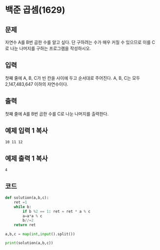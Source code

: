 # 백준 곱셈(1629)

## 문제

자연수 A를 B번 곱한 수를 알고 싶다. 단 구하려는 수가 매우 커질 수 있으므로 이를 C로 나눈 나머지를 구하는 프로그램을 작성하시오.

## 입력

첫째 줄에 A, B, C가 빈 칸을 사이에 두고 순서대로 주어진다. A, B, C는 모두 2,147,483,647 이하의 자연수이다.

## 출력

첫째 줄에 A를 B번 곱한 수를 C로 나눈 나머지를 출력한다.

## 예제 입력 1 복사

```
10 11 12
```

## 예제 출력 1 복사

```
4
```

## 코드

```python
def solution(a,b,c):
    ret =1
    while b:
        if b %2 == 1: ret = ret * a % c
        a=a*a % c
        b//=2
    return ret
 
a,b,c = map(int,input().split())

print(solution(a,b,c))
```

